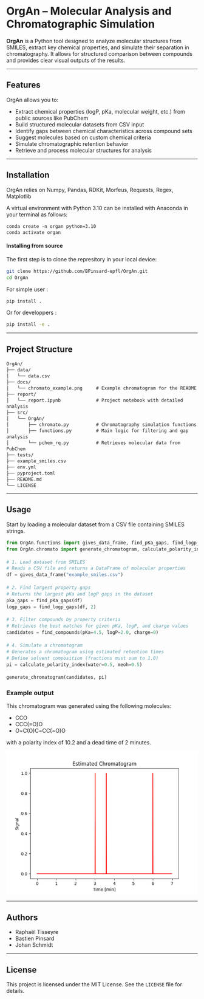 # OrgAn – Molecular Analysis and Chromatographic Simulation

**OrgAn** is a Python tool designed to analyze molecular structures from SMILES, extract key chemical properties, and simulate their separation in chromatography.
It allows for structured comparison between compounds and provides clear visual outputs of the results.

---

## Features

OrgAn allows you to:

- Extract chemical properties (logP, pKa, molecular weight, etc.) from public sources like PubChem
- Build structured molecular datasets from CSV input
- Identify gaps between chemical characteristics across compound sets
- Suggest molecules based on custom chemical criteria
- Simulate chromatographic retention behavior
- Retrieve and process molecular structures for analysis

---

## Installation

OrgAn relies on Numpy, Pandas, RDKit, Morfeus, Requests, Regex, Matplotlib

A virtual environment with Python 3.10 can be installed with Anaconda in your terminal as follows:

```
conda create -n organ python=3.10
conda activate organ
```

#### Installing from source

The first step is to clone the represitory in your local device:
```bash
git clone https://github.com/BPinsard-epfl/OrgAn.git
cd OrgAn
```
For simple user :
```bash
pip install .
```
Or for developpers :
```bash
pip install -e .
```

---

## Project Structure

```
OrgAn/
├── data/
│   └── data.csv                 
├── docs/
│   └── chromato_example.png     # Example chromatogram for the README
├── report/
│   └── report.ipynb             # Project notebook with detailed analysis
├── src/
│   └── OrgAn/
│       ├── chromato.py          # Chromatography simulation functions
│       ├── functions.py         # Main logic for filtering and gap analysis
│       └── pchem_rq.py          # Retrieves molecular data from PubChem
├── tests/                       
├── example_smiles.csv           
├── env.yml
├── pyproject.toml
├── README.md
└── LICENSE                 
```

---

## Usage

Start by loading a molecular dataset from a CSV file containing SMILES strings.

```python
from OrgAn.functions import gives_data_frame, find_pKa_gaps, find_logp_gaps, find_compounds
from OrgAn.chromato import generate_chromatogram, calculate_polarity_index

# 1. Load dataset from SMILES
# Reads a CSV file and returns a DataFrame of molecular properties
df = gives_data_frame("example_smiles.csv")

# 2. Find largest property gaps
# Returns the largest pKa and logP gaps in the dataset
pka_gaps = find_pKa_gaps(df)
logp_gaps = find_logp_gaps(df, 2)

# 3. Filter compounds by property criteria
# Retrieves the best matches for given pKa, logP, and charge values
candidates = find_compounds(pKa=4.5, logP=2.0, charge=0)

# 4. Simulate a chromatogram
# Generates a chromatogram using estimated retention times
# Define solvent composition (fractions must sum to 1.0)
pi = calculate_polarity_index(water=0.5, meoh=0.5)

generate_chromatogram(candidates, pi)
```

### Example output

This chromatogram was generated using the following molecules:

- CCO  
- CCC(=O)O  
- O=C(O)C=CC(=O)O

with a polarity index of 10.2 and a dead time of 2 minutes.

![Simulated Chromatogram](docs/chromato_example.png)

---

## Authors

- Raphaël Tisseyre  
- Bastien Pinsard  
- Johan Schmidt

---

## License

This project is licensed under the MIT License. See the `LICENSE` file for details.
